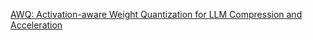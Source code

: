 
[AWQ: Activation-aware Weight Quantization for LLM Compression and Acceleration](https://arxiv.org/pdf/2306.00978)